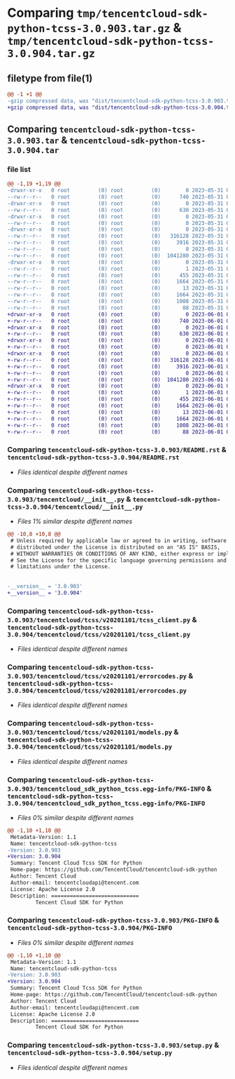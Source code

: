 # Comparing `tmp/tencentcloud-sdk-python-tcss-3.0.903.tar.gz` & `tmp/tencentcloud-sdk-python-tcss-3.0.904.tar.gz`

## filetype from file(1)

```diff
@@ -1 +1 @@
-gzip compressed data, was "dist/tencentcloud-sdk-python-tcss-3.0.903.tar", last modified: Wed May 31 02:21:52 2023, max compression
+gzip compressed data, was "dist/tencentcloud-sdk-python-tcss-3.0.904.tar", last modified: Thu Jun  1 02:47:25 2023, max compression
```

## Comparing `tencentcloud-sdk-python-tcss-3.0.903.tar` & `tencentcloud-sdk-python-tcss-3.0.904.tar`

### file list

```diff
@@ -1,19 +1,19 @@
-drwxr-xr-x   0 root         (0) root         (0)        0 2023-05-31 02:21:52.000000 tencentcloud-sdk-python-tcss-3.0.903/
--rw-r--r--   0 root         (0) root         (0)      740 2023-05-31 02:21:51.000000 tencentcloud-sdk-python-tcss-3.0.903/README.rst
-drwxr-xr-x   0 root         (0) root         (0)        0 2023-05-31 02:21:52.000000 tencentcloud-sdk-python-tcss-3.0.903/tencentcloud/
--rw-r--r--   0 root         (0) root         (0)      630 2023-05-31 02:21:51.000000 tencentcloud-sdk-python-tcss-3.0.903/tencentcloud/__init__.py
-drwxr-xr-x   0 root         (0) root         (0)        0 2023-05-31 02:21:52.000000 tencentcloud-sdk-python-tcss-3.0.903/tencentcloud/tcss/
--rw-r--r--   0 root         (0) root         (0)        0 2023-05-31 02:21:51.000000 tencentcloud-sdk-python-tcss-3.0.903/tencentcloud/tcss/__init__.py
-drwxr-xr-x   0 root         (0) root         (0)        0 2023-05-31 02:21:52.000000 tencentcloud-sdk-python-tcss-3.0.903/tencentcloud/tcss/v20201101/
--rw-r--r--   0 root         (0) root         (0)   316128 2023-05-31 02:21:51.000000 tencentcloud-sdk-python-tcss-3.0.903/tencentcloud/tcss/v20201101/tcss_client.py
--rw-r--r--   0 root         (0) root         (0)     3916 2023-05-31 02:21:51.000000 tencentcloud-sdk-python-tcss-3.0.903/tencentcloud/tcss/v20201101/errorcodes.py
--rw-r--r--   0 root         (0) root         (0)        0 2023-05-31 02:21:51.000000 tencentcloud-sdk-python-tcss-3.0.903/tencentcloud/tcss/v20201101/__init__.py
--rw-r--r--   0 root         (0) root         (0)  1041280 2023-05-31 02:21:51.000000 tencentcloud-sdk-python-tcss-3.0.903/tencentcloud/tcss/v20201101/models.py
-drwxr-xr-x   0 root         (0) root         (0)        0 2023-05-31 02:21:52.000000 tencentcloud-sdk-python-tcss-3.0.903/tencentcloud_sdk_python_tcss.egg-info/
--rw-r--r--   0 root         (0) root         (0)        1 2023-05-31 02:21:52.000000 tencentcloud-sdk-python-tcss-3.0.903/tencentcloud_sdk_python_tcss.egg-info/dependency_links.txt
--rw-r--r--   0 root         (0) root         (0)      455 2023-05-31 02:21:52.000000 tencentcloud-sdk-python-tcss-3.0.903/tencentcloud_sdk_python_tcss.egg-info/SOURCES.txt
--rw-r--r--   0 root         (0) root         (0)     1664 2023-05-31 02:21:52.000000 tencentcloud-sdk-python-tcss-3.0.903/tencentcloud_sdk_python_tcss.egg-info/PKG-INFO
--rw-r--r--   0 root         (0) root         (0)       13 2023-05-31 02:21:52.000000 tencentcloud-sdk-python-tcss-3.0.903/tencentcloud_sdk_python_tcss.egg-info/top_level.txt
--rw-r--r--   0 root         (0) root         (0)     1664 2023-05-31 02:21:52.000000 tencentcloud-sdk-python-tcss-3.0.903/PKG-INFO
--rw-r--r--   0 root         (0) root         (0)     1008 2023-05-31 02:21:51.000000 tencentcloud-sdk-python-tcss-3.0.903/setup.py
--rw-r--r--   0 root         (0) root         (0)       88 2023-05-31 02:21:52.000000 tencentcloud-sdk-python-tcss-3.0.903/setup.cfg
+drwxr-xr-x   0 root         (0) root         (0)        0 2023-06-01 02:47:25.000000 tencentcloud-sdk-python-tcss-3.0.904/
+-rw-r--r--   0 root         (0) root         (0)      740 2023-06-01 02:47:25.000000 tencentcloud-sdk-python-tcss-3.0.904/README.rst
+drwxr-xr-x   0 root         (0) root         (0)        0 2023-06-01 02:47:25.000000 tencentcloud-sdk-python-tcss-3.0.904/tencentcloud/
+-rw-r--r--   0 root         (0) root         (0)      630 2023-06-01 02:47:25.000000 tencentcloud-sdk-python-tcss-3.0.904/tencentcloud/__init__.py
+drwxr-xr-x   0 root         (0) root         (0)        0 2023-06-01 02:47:25.000000 tencentcloud-sdk-python-tcss-3.0.904/tencentcloud/tcss/
+-rw-r--r--   0 root         (0) root         (0)        0 2023-06-01 02:47:25.000000 tencentcloud-sdk-python-tcss-3.0.904/tencentcloud/tcss/__init__.py
+drwxr-xr-x   0 root         (0) root         (0)        0 2023-06-01 02:47:25.000000 tencentcloud-sdk-python-tcss-3.0.904/tencentcloud/tcss/v20201101/
+-rw-r--r--   0 root         (0) root         (0)   316128 2023-06-01 02:47:25.000000 tencentcloud-sdk-python-tcss-3.0.904/tencentcloud/tcss/v20201101/tcss_client.py
+-rw-r--r--   0 root         (0) root         (0)     3916 2023-06-01 02:47:25.000000 tencentcloud-sdk-python-tcss-3.0.904/tencentcloud/tcss/v20201101/errorcodes.py
+-rw-r--r--   0 root         (0) root         (0)        0 2023-06-01 02:47:25.000000 tencentcloud-sdk-python-tcss-3.0.904/tencentcloud/tcss/v20201101/__init__.py
+-rw-r--r--   0 root         (0) root         (0)  1041280 2023-06-01 02:47:25.000000 tencentcloud-sdk-python-tcss-3.0.904/tencentcloud/tcss/v20201101/models.py
+drwxr-xr-x   0 root         (0) root         (0)        0 2023-06-01 02:47:25.000000 tencentcloud-sdk-python-tcss-3.0.904/tencentcloud_sdk_python_tcss.egg-info/
+-rw-r--r--   0 root         (0) root         (0)        1 2023-06-01 02:47:25.000000 tencentcloud-sdk-python-tcss-3.0.904/tencentcloud_sdk_python_tcss.egg-info/dependency_links.txt
+-rw-r--r--   0 root         (0) root         (0)      455 2023-06-01 02:47:25.000000 tencentcloud-sdk-python-tcss-3.0.904/tencentcloud_sdk_python_tcss.egg-info/SOURCES.txt
+-rw-r--r--   0 root         (0) root         (0)     1664 2023-06-01 02:47:25.000000 tencentcloud-sdk-python-tcss-3.0.904/tencentcloud_sdk_python_tcss.egg-info/PKG-INFO
+-rw-r--r--   0 root         (0) root         (0)       13 2023-06-01 02:47:25.000000 tencentcloud-sdk-python-tcss-3.0.904/tencentcloud_sdk_python_tcss.egg-info/top_level.txt
+-rw-r--r--   0 root         (0) root         (0)     1664 2023-06-01 02:47:25.000000 tencentcloud-sdk-python-tcss-3.0.904/PKG-INFO
+-rw-r--r--   0 root         (0) root         (0)     1008 2023-06-01 02:47:25.000000 tencentcloud-sdk-python-tcss-3.0.904/setup.py
+-rw-r--r--   0 root         (0) root         (0)       88 2023-06-01 02:47:25.000000 tencentcloud-sdk-python-tcss-3.0.904/setup.cfg
```

### Comparing `tencentcloud-sdk-python-tcss-3.0.903/README.rst` & `tencentcloud-sdk-python-tcss-3.0.904/README.rst`

 * *Files identical despite different names*

### Comparing `tencentcloud-sdk-python-tcss-3.0.903/tencentcloud/__init__.py` & `tencentcloud-sdk-python-tcss-3.0.904/tencentcloud/__init__.py`

 * *Files 1% similar despite different names*

```diff
@@ -10,8 +10,8 @@
 # Unless required by applicable law or agreed to in writing, software
 # distributed under the License is distributed on an "AS IS" BASIS,
 # WITHOUT WARRANTIES OR CONDITIONS OF ANY KIND, either express or implied.
 # See the License for the specific language governing permissions and
 # limitations under the License.
 
 
-__version__ = '3.0.903'
+__version__ = '3.0.904'
```

### Comparing `tencentcloud-sdk-python-tcss-3.0.903/tencentcloud/tcss/v20201101/tcss_client.py` & `tencentcloud-sdk-python-tcss-3.0.904/tencentcloud/tcss/v20201101/tcss_client.py`

 * *Files identical despite different names*

### Comparing `tencentcloud-sdk-python-tcss-3.0.903/tencentcloud/tcss/v20201101/errorcodes.py` & `tencentcloud-sdk-python-tcss-3.0.904/tencentcloud/tcss/v20201101/errorcodes.py`

 * *Files identical despite different names*

### Comparing `tencentcloud-sdk-python-tcss-3.0.903/tencentcloud/tcss/v20201101/models.py` & `tencentcloud-sdk-python-tcss-3.0.904/tencentcloud/tcss/v20201101/models.py`

 * *Files identical despite different names*

### Comparing `tencentcloud-sdk-python-tcss-3.0.903/tencentcloud_sdk_python_tcss.egg-info/PKG-INFO` & `tencentcloud-sdk-python-tcss-3.0.904/tencentcloud_sdk_python_tcss.egg-info/PKG-INFO`

 * *Files 0% similar despite different names*

```diff
@@ -1,10 +1,10 @@
 Metadata-Version: 1.1
 Name: tencentcloud-sdk-python-tcss
-Version: 3.0.903
+Version: 3.0.904
 Summary: Tencent Cloud Tcss SDK for Python
 Home-page: https://github.com/TencentCloud/tencentcloud-sdk-python
 Author: Tencent Cloud
 Author-email: tencentcloudapi@tencent.com
 License: Apache License 2.0
 Description: ============================
         Tencent Cloud SDK for Python
```

### Comparing `tencentcloud-sdk-python-tcss-3.0.903/PKG-INFO` & `tencentcloud-sdk-python-tcss-3.0.904/PKG-INFO`

 * *Files 0% similar despite different names*

```diff
@@ -1,10 +1,10 @@
 Metadata-Version: 1.1
 Name: tencentcloud-sdk-python-tcss
-Version: 3.0.903
+Version: 3.0.904
 Summary: Tencent Cloud Tcss SDK for Python
 Home-page: https://github.com/TencentCloud/tencentcloud-sdk-python
 Author: Tencent Cloud
 Author-email: tencentcloudapi@tencent.com
 License: Apache License 2.0
 Description: ============================
         Tencent Cloud SDK for Python
```

### Comparing `tencentcloud-sdk-python-tcss-3.0.903/setup.py` & `tencentcloud-sdk-python-tcss-3.0.904/setup.py`

 * *Files identical despite different names*

